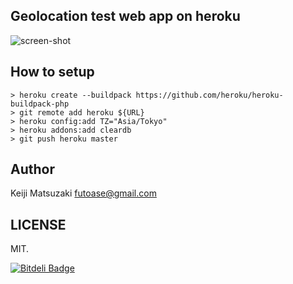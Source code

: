 Geolocation test web app on heroku
----------------------------------

![screen-shot](https://f.cloud.github.com/assets/72997/2062212/c37c08e8-8c80-11e3-814c-2f87ac0cad8f.png)

How to setup
------------

```
> heroku create --buildpack https://github.com/heroku/heroku-buildpack-php
> git remote add heroku ${URL}
> heroku config:add TZ="Asia/Tokyo"
> heroku addons:add cleardb
> git push heroku master
```

Author
------
Keiji Matsuzaki <futoase@gmail.com>

LICENSE
-------

MIT.


[![Bitdeli Badge](https://d2weczhvl823v0.cloudfront.net/futoase/geolocation-test-web-app-on-heroku/trend.png)](https://bitdeli.com/free "Bitdeli Badge")


